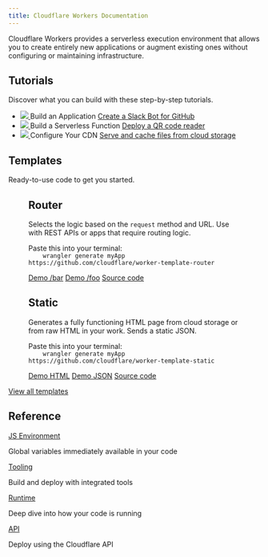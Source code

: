 ```yaml
---
title: Cloudflare Workers Documentation
---
```


<p>Cloudflare Workers provides a serverless execution environment that allows you to create entirely new applications or augment existing ones without configuring or maintaining infrastructure.</p>

<h2>Tutorials</h2>
<p>Discover what you can build with these step-by-step tutorials.</p>
<ul class="tutorial-list">
  <li class="tutorial-item">
    <a href="/tutorials/build-an-application">
      <img src="/media/chat-bot.svg" />
    </a>
    Build an Application
    <a href="/tutorials/build-an-application">Create a Slack Bot for GitHub</a>
  </li>
  <li class="tutorial-item">
    <a href="/tutorials/build-a-serverless-function">
      <img src="/media/qr-generator.svg" />
    </a>
    Build a Serverless Function
    <a href="/tutorials/build-a-serverless-function">Deploy a QR code reader</a>
  </li>
  <li class="tutorial-item">
    <a href="/tutorials/configure-your-cdn">
      <img src="/media/cache-website.svg" />
    </a>
    Configure Your CDN
    <a href="/tutorials/configure-your-cdn">Serve and cache files from cloud storage</a>
  </li>
</ul>

<h2>Templates</h2>
<p>Ready-to-use code to get you started.</p>
<section class="template-wrapper">
  <figure class="template-card">
  <h2>Router</h2>
  <p>Selects the logic based on the <code>request</code> method and URL. Use with REST APIs or apps that require routing logic.</p>
  <span>Paste this into your terminal:</span>
  <code class="copy">
    wrangler generate myApp https://github.com/cloudflare/worker-template-router
  </code>
  <div class="links">
    <a class="demo" href="http://workers-tooling.cf/demos/router/bar">Demo /bar</a>
    <a class="demo" href="http://workers-tooling.cf/demos/router/foo">Demo /foo</a>
    <a class="source" href="https://github.com/victoriabernard92/worker-template-router/blob/master/router.js">Source code</a>
  </div>
  </figure>
  <figure class="template-card">
  <h2>Static</h2>
  <p>Generates a fully functioning HTML page from cloud storage or from raw HTML in your work. Sends a static JSON.</p>
  <span>Paste this into your terminal:</span>
  <code class="copy">
    wrangler generate myApp https://github.com/cloudflare/worker-template-static
  </code>
  <div class="links">
    <a class="demo" href="http://workers-tooling.cf/demos/static/html">Demo HTML</a>
    <a class="demo" href="http://workers-tooling.cf/demos/static/json">Demo JSON</a>
    <a class="source" href="https://github.com/victoriabernard92/worker-template-router/blob/master/router.js">Source code</a>
  </div>
  </figure>
</section>

<a href="/templates">View all templates</a>

<h2>Reference</h2>
<section class="reference-links">
  <div>
    <a href="/reference/runtime/apis">JS Environment</a>
    <p>Global variables immediately available in your code</p>
  </div>
  <div>
    <a href="/reference/tooling">Tooling</a>
    <p>Build and deploy with integrated tools</p>
  </div>
  <div>
    <a href="/reference/runtime">Runtime</a>
    <p>Deep dive into how your code is running</p>
  </div>
  <div>
    <a href="/reference/tooling/api">API</a>
    <p>Deploy using the Cloudflare API</p>
  </div>
</section>

